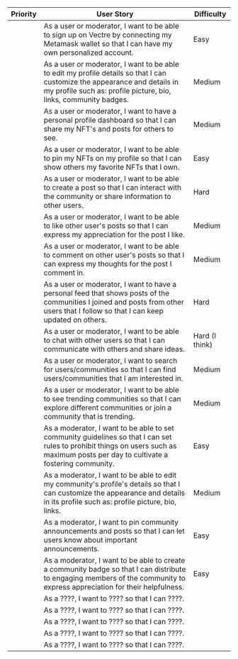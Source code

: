 | Priority | User Story                                                                                                                                                                                    | Difficulty     |
| -------- | --------------------------------------------------------------------------------------------------------------------------------------------------------------------------------------------- | -------------- |
|          | As a user or moderator, I want to be able to sign up on Vectre by connecting my Metamask wallet so that I can have my own personalized account.                                               | Easy           |
|          | As a user or moderator, I want to be able to edit my profile details so that I can customize the appearance and details in my profile such as: profile picture, bio, links, community badges. | Medium         |
|          | As a user or moderator, I want to have a personal profile dashboard so that I can share my NFT's and posts for others to see.                                                                 | Medium         |
|          | As a user or moderator, I want to be able to pin my NFTs on my profile so that I can show others my favorite NFTs that I own.                                                                 | Easy           |
|          | As a user or moderator, I want to be able to create a post so that I can interact with the community or share information to other users.                                                     | Hard           |
|          | As a user or moderator, I want to be able to like other user's posts so that I can express my appreciation for the post I like.                                                               | Medium         |
|          | As a user or moderator, I want to be able to comment on other user's posts so that I can express my thoughts for the post I comment in.                                                       | Medium         |
|          | As a user or moderator, I want to have a personal feed that shows posts of the communities I joined and posts from other users that I follow so that I can keep updated on others.            | Hard           |
|          | As a user or moderator, I want to be able to chat with other users so that I can communicate with others and share ideas.                                                                     | Hard (I think) |
|          | As a user or moderator, I want to search for users/communities so that I can find users/communities that I am interested in.                                                                  | Medium         |
|          | As a user or moderator, I want to be able to see trending communities so that I can explore different communities or join a community that is trending.                                       | Medium         |
|          | As a moderator, I want to be able to set community guidelines so that I can set rules to prohibit things on users such as maximum posts per day to cultivate a fostering community.           | Easy           |
|          | As a moderator, I want to be able to edit my community's profile's details so that I can customize the appearance and details in its profile such as: profile picture, bio, links.            | Medium         |
|          | As a moderator, I want to pin community announcements and posts so that I can let users know about important announcements.                                                                   | Easy           |
|          | As a moderator, I want to be able to create a community badge so that I can distribute to engaging members of the community to express appreciation for their helpfulness.                    | Easy           |
|          | As a ????, I want to ???? so that I can ????.                                                                                                                                                 |                |
|          | As a ????, I want to ???? so that I can ????.                                                                                                                                                 |                |
|          | As a ????, I want to ???? so that I can ????.                                                                                                                                                 |                |
|          | As a ????, I want to ???? so that I can ????.                                                                                                                                                 |                |
|          | As a ????, I want to ???? so that I can ????.                                                                                                                                                 |                |

